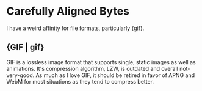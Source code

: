 # Carefully Aligned Bytes
I have a weird affinity for file formats, particularly {gif}.

## {GIF | gif}
GIF is a lossless image format that supports single, static images as well as animations. It's compression algorithm, LZW, is outdated and overall not-very-good. As much as I love GIF, it should be retired in favor of APNG and WebM for most situations as they tend to compress better.